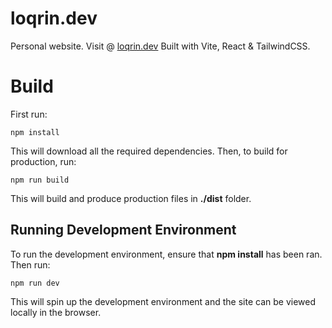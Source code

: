 # loqrin.dev

Personal website. Visit @ [loqrin.dev](https://loqrin.dev/)
Built with Vite, React & TailwindCSS.

# Build

First run:

    npm install

This will download all the required dependencies.
Then, to build for production, run:

    npm run build
This will build and produce production files in **./dist** folder.

## Running Development Environment
To run the development environment, ensure that **npm install** has been ran.
Then run:

    npm run dev
This will spin up the development environment and the site can be viewed locally in the browser.
